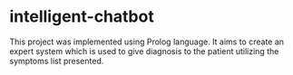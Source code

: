 # intelligent-chatbot
 This project was implemented using Prolog language. It aims to create an expert system which is used to give diagnosis to the patient utilizing the symptoms list presented.
